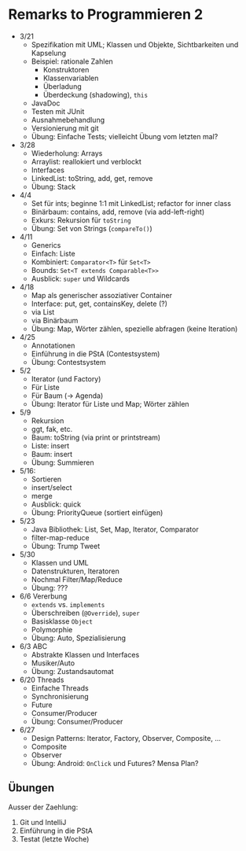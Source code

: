 # Remarks to Programmieren 2


- 3/21
	+ Spezifikation mit UML; Klassen und Objekte, Sichtbarkeiten und Kapselung
	+ Beispiel: rationale Zahlen
		* Konstruktoren
		* Klassenvariablen
		* Überladung
		* Überdeckung (shadowing), `this`
	+ JavaDoc
	+ Testen mit JUnit
	+ Ausnahmebehandlung
	+ Versionierung mit git
	+ Übung: Einfache Tests; vielleicht Übung vom letzten mal?
- 3/28
	+ Wiederholung: Arrays
	+ Arraylist: reallokiert und verblockt
	+ Interfaces
	+ LinkedList: toString, add, get, remove
	+ Übung: Stack
- 4/4
	+ Set für ints; beginne 1:1 mit LinkedList; refactor for inner class
	+ Binärbaum: contains, add, remove (via add-left-right)
	+ Exkurs: Rekursion für `toString`
	+ Übung: Set von Strings (`compareTo()`)
- 4/11
	+ Generics
	+ Einfach: Liste
	+ Kombiniert: `Comparator<T>` für `Set<T>`
	+ Bounds: `Set<T extends Comparable<T>>`
	+ Ausblick: `super` und Wildcards
- 4/18
	+ Map als generischer assoziativer Container
	+ Interface: put, get, containsKey, delete (?)
	+ via List
	+ via Binärbaum
	+ Übung: Map, Wörter zählen, spezielle abfragen (keine Iteration)
- 4/25
	+ Annotationen
	+ Einführung in die PStA (Contestsystem)
	+ Übung: Contestsystem
- 5/2
	+ Iterator (und Factory)
	+ Für Liste
	+ Für Baum (-> Agenda)
	+ Übung: Iterator für Liste und Map; Wörter zählen
- 5/9
	+ Rekursion
	+ ggt, fak, etc.
	+ Baum: toString (via print or printstream)
	+ Liste: insert
	+ Baum: insert
	+ Übung: Summieren
- 5/16:
	+ Sortieren
	+ insert/select
	+ merge
	+ Ausblick: quick
	+ Übung: PriorityQueue (sortiert einfügen)
- 5/23
	+ Java Bibliothek: List, Set, Map, Iterator, Comparator
	+ filter-map-reduce
	+ Übung: Trump Tweet
- 5/30
	+ Klassen und UML
	+ Datenstrukturen, Iteratoren
	+ Nochmal Filter/Map/Reduce
	+ Übung: ???
- 6/6 Vererbung
	+ `extends` vs. `implements`
	+ Überschreiben (`@Override`), `super`
	+ Basisklasse `Object`
	+ Polymorphie
	+ Übung: Auto, Spezialisierung
- 6/3 ABC
	+ Abstrakte Klassen und Interfaces
	+ Musiker/Auto
	+ Übung: Zustandsautomat
- 6/20 Threads
	+ Einfache Threads
	+ Synchronisierung
	+ Future
	+ Consumer/Producer
	+ Übung: Consumer/Producer
- 6/27
	+ Design Patterns: Iterator, Factory, Observer, Composite, ...
	+ Composite
	+ Observer
	+ Übung: Android: `OnClick` und Futures? Mensa Plan?


## Übungen

Ausser der Zaehlung:
1. Git und IntelliJ
2. Einführung in die PStA
3. Testat (letzte Woche)